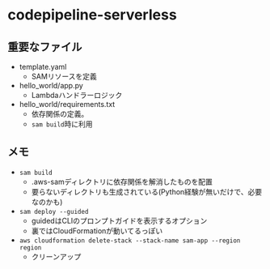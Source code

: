 # codepipeline-serverless
## 重要なファイル
- template.yaml
  - SAMリソースを定義
- hello_world/app.py
  - Lambdaハンドラーロジック
- hello_world/requirements.txt
  - 依存関係の定義。
  - `sam build`時に利用

## メモ
- `sam build`
  - .aws-samディレクトリに依存関係を解消したものを配置
  - 要らないディレクトリも生成されている(Python経験が無いだけで、必要なのかも)
- `sam deploy --guided`
  - guidedはCLIのプロンプトガイドを表示するオプション
  - 裏ではCloudFormationが動いてるっぽい
- `aws cloudformation delete-stack --stack-name sam-app --region region`
  - クリーンアップ
